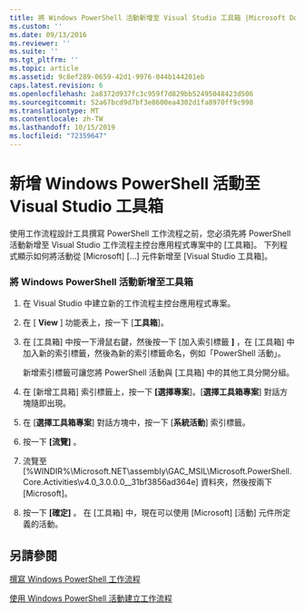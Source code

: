 ```yaml
---
title: 將 Windows PowerShell 活動新增至 Visual Studio 工具箱 |Microsoft Docs
ms.custom: ''
ms.date: 09/13/2016
ms.reviewer: ''
ms.suite: ''
ms.tgt_pltfrm: ''
ms.topic: article
ms.assetid: 9c8ef289-0659-42d1-9976-044b144201eb
caps.latest.revision: 6
ms.openlocfilehash: 2a8372d937fc3c959f7d829bb52495048423d506
ms.sourcegitcommit: 52a67bcd9d7bf3e8600ea4302d1fa8970ff9c998
ms.translationtype: MT
ms.contentlocale: zh-TW
ms.lasthandoff: 10/15/2019
ms.locfileid: "72359647"
---
```

# <a name="adding-windows-powershell-activities-to-the-visual-studio-toolbox"></a>新增 Windows PowerShell 活動至 Visual Studio 工具箱

使用工作流程設計工具撰寫 PowerShell 工作流程之前，您必須先將 PowerShell 活動新增至 Visual Studio 工作流程主控台應用程式專案中的 [工具箱]。 下列程式顯示如何將活動從 [Microsoft] [...] 元件新增至 [Visual Studio 工具箱]。

### <a name="adding-windows-powershell-activities-to-the-toolbox"></a>將 Windows PowerShell 活動新增至工具箱

1. 在 Visual Studio 中建立新的工作流程主控台應用程式專案。

2. 在 [ **View** ] 功能表上，按一下 [**工具箱**]。

3. 在 [工具箱] 中按一下滑鼠右鍵，然後按一下 [加入索引標籤 **]** ，在 [工具箱] 中加入新的索引標籤，然後為新的索引標籤命名，例如「PowerShell 活動」。

   新增索引標籤可讓您將 PowerShell 活動與 [工具箱] 中的其他工具分開分組。

4. 在 [新增工具箱] 索引標籤上，按一下 **[選擇專案**]。[**選擇工具箱專案**] 對話方塊隨即出現。

5. 在 [**選擇工具箱專案**] 對話方塊中，按一下 [**系統活動**] 索引標籤。

6. 按一下 **[流覽]** 。

7. 流覽至 [%WINDIR%\Microsoft.NET\assembly\GAC_MSIL\Microsoft.PowerShell.Core.Activities\v4.0_3.0.0.0__31bf3856ad364e] 資料夾，然後按兩下 [Microsoft]。

8. 按一下 **[確定]** 。 在 [工具箱] 中，現在可以使用 [Microsoft] [活動] 元件所定義的活動。

## <a name="see-also"></a>另請參閱

[撰寫 Windows PowerShell 工作流程](./writing-a-windows-powershell-workflow.md)

[使用 Windows PowerShell 活動建立工作流程](./creating-a-workflow-with-windows-powershell-activities.md)